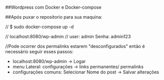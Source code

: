 ##Wordpress com Docker e Docker-compose

##Após puxar o repositorio para sua maquina:

// $ sudo docker-compose up -d

// localhost:8080/wp-admin
// user: admin  Senha: admin123

//Pode ocorrer dos permalinks estarem "desconfigurados" então é necessário seguir esses passos:
- localhost:8080/wp-admin -> Logar
- menu Lateral: configurações -> links permanentes/ permalinks
- configurações comuns: Selecionar Nome do post  -> Salvar alterações



